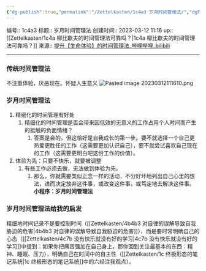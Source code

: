 ```yaml
---
{"dg-publish":true,"permalink":"/Zettelkasten/1c4a3 岁月时间管理法/","dgPassFrontmatter":true}
---
```


编号:: 1c4a3
标题:: 岁月时间管理法
创建时间:: 2023-03-12 11:16
up:: [[Zettelkasten/1c4a 柳比歇夫的时间管理法可靠吗？\|1c4a 柳比歇夫的时间管理法可靠吗？]]
来源:: [提升【生命体验】的时间管理法_哔哩哔哩_bilibili](https://www.bilibili.com/video/BV1rY4y1y7r9/?spm_id_from=333.999.0.0&vd_source=bcf798ace50733030b9c7e1fb6a3a349)

---
### 传统时间管理法
不注重体验，厌恶现在。怀疑人生意义
![Pasted image 20230312111610.png](/img/user/attachment/Pasted%20image%2020230312111610.png)

### 岁月时间管理法
1. 精细化的时间管理有好处
	1. 精细化的时间管理是否会带来因低效的无意义的工作占用个人时间而产生的抵触的负面情绪？
		1. 答案是会的，但这恰好是自我成长的第一步。要不就选择一个自己更热爱更胜任的工作（这需要更加认识自己），要不就尝试喜欢自己现在的工作（这需要更明白吧这份工作的价值）。
2. 体验为先：只要不快乐，就要被调整
	1. 有些工作必须去做，无法做到体验为先。
		1. 那么，你就需要类似正念一样的活动，不分好坏地列出自己心里的想法，进而决定放弃这件事，或改变这件事，或笃定地去解决这件事。
**小程序：岁月时间管理法**

### 岁月时间管理法给我的启发
精细地时间记录不是要控制时间（[[Zettelkasten/4b4b3 对自律的误解导致自我胁迫的危害\|4b4b3 对自律的误解导致自我胁迫的危害]]），而是要时常明确自己的心态（[[Zettelkasten/4c7b 没有快乐就没有好的学习\|4c7b 没有快乐就没有好的学习]]中提到：如果你把痛苦强加在自己身上，那你回到关注最基本的东西：精神、睡眠、压力），明确自己在时间中的自主性（[[Zettelkasten/1c 终极形态的笔记系统\|1c 终极形态的笔记系统]]中的六经注我观点）。


